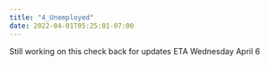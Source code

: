 ```yaml
---
title: "4_Unemployed"
date: 2022-04-01T05:25:01-07:00
---
```

Still working on this check back for updates ETA Wednesday April 6
